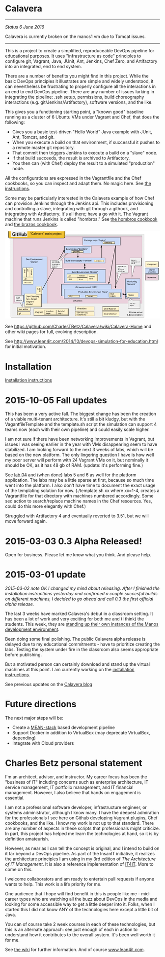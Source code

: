 Calavera
========

--------------------
*Status 6 June 2016*

Calavera is currently broken on the manos1 vm due to Tomcat issues. 

-------------------

This is a project to create a simplified, reproduceable DevOps pipeline for educational purposes. It uses  "infrastructure as code" principles to configure git, Vagrant, Java, JUnit, Ant, Jenkins, Chef Zero, and Artifactory into an integrated, end to end system.

There are a number of benefits you might find in this project. While the basic DevOps principles it illustrates are simple and widely understood, it can nevertheless be frustrating to properly configure all the interactions in an end to end DevOps pipeline. There are any number of issues lurking in integrating the pipeline: .ssh setup, permissions, build choreography interactions (e.g. git/Jenkins/Artifactory), software versions, and the like.

This gives you a functioning starting point, a "known good" baseline running as a cluster of 6 Ubuntu VMs under Vagrant and Chef, that does the following:

* Gives you a basic test-driven "Hello World" Java example with JUnit, Ant, Tomcat, and git.
* When you execute a build on that environment, if successful it pushes to a remote master git repository.
* That commit then triggers Jenkins to execute a build on a "slave" node.
* If that build succeeds, the result is archived to Artifactory.
* You then can (with Chef) deploy the result to a simulated "production" node.

All the configurations are expressed in the Vagrantfile and the Chef cookbooks, so you can inspect and adapt them. No magic here. See [the instructions](https://github.com/CharlesTBetz/Calavera/blob/master/docs/Installation.md).

Some may be particularly interested in the Calavera example of how Chef can provision Jenkins through the Jenkins api. This includes provisioning and controlling a slave, integrating with git through a githook, and integrating with Artifactory. It's all there; have a go with it. The Vagrant machine that runs Jenkins is called "hombros." See [the hombros cookbook](https://github.com/CharlesTBetz/Calavera/blob/master/cookbooks/hombros) and [the brazos cookbook](https://github.com/CharlesTBetz/Calavera/blob/master/cookbooks/brazos).

![](docs/img/CalaveraArchitecture.png)

See https://github.com/CharlesTBetz/Calavera/wiki/Calavera-Home and other wiki pages for full, evolving description.

See http://www.lean4it.com/2014/10/devops-simulation-for-education.html for initial motivation.

Installation
==

[Installation instructions](https://github.com/CharlesTBetz/Calavera/blob/master/docs/Installation.md)

2015-10-05 Fall updates
==
This has been a very active fall. The biggest change has been the creation of a viable multi-tenant architecture. It's still a bit kludgy, but with the VagantfileTemplate and the template.sh script the simulation can support 4 teams now (each with their own pipeline) and could easily scale higher.

I am not sure if there have been networking improvements in Vagrant, but issues I was seeing earlier in the year with VMs disappearing seem to have stabilized. I am looking forward to the next 3 weeks of labs, which will be based on the new platform. The only lingering question I have is how well my poor server will perform with 24 Vagrant VMs on it, but nominally it should be OK, as it has 48 gb of RAM. (update: it's performing fine.)

See [lab 04](https://github.com/dm-academy/aitm-labs/blob/master/Lab-04/04-tech-lab.adoc) and (when done) labs 5 and 6 as well for the platform application. The labs may be a little sparse at first, because so much time went into the platform. I also don't have time to document the exact usage of the templating solution for now. (./template.sh xx where xx=1-4, creates a Vagrantfile for that directory with machines numbered accordingly. Some sed action to search/replace machine names in the Chef resources. Yes, could do this more elegantly with Chef.)

Struggled with Artifactory 4 and eventually reverted to 3.51, but we will move forward again.

2015-03-03 0.3 Alpha Released!
==
Open for business. Please let me know what you think. And please help.


2015-03-01 update
==
*2015-03-02 note OK I changed my mind about releasing. After I finished the installation instructions yesterday and confirmed a couple succesful builds on different machines, I decided to go ahead and call 0.3 the first official alpha release.*

The last 3 weeks have marked Calavera's debut in a classroom setting. It has been a lot of work and very exciting for both me and (I think) the students. This week, they are [standing up their own instances of the Manos development environment](https://github.com/StThomas-SEIS660/Lab-04/blob/master/Lab-04-inststructions.md).

Been doing some final polishing. The public Calavera alpha release is delayed due to my educational commitments - have to prioritize creating the labs. Testing the system under fire in the classroom also seems appropriate before publishing.

But a motivated person can certainly download and stand up the virtual machines at this point. I am currently working on the [installation instructions](https://github.com/CharlesTBetz/Calavera/blob/master/docs/Installation.md).

See previous updates on the [Calavera blog](https://github.com/CharlesTBetz/Calavera/wiki/Calavera-Blog)

Future directions
==
The next major steps will be:
* Create a [MEAN-stack](http://en.wikipedia.org/wiki/MEAN) based development pipeline
* Support Docker in addition to VirtualBox (may deprecate VirtualBox, depending)
* Integrate with Cloud providers

Charles Betz personal statement
==

I'm an architect, advisor, and instructor. My career focus has been the "business of IT" including concerns such as enterprise architecture, IT service management, IT portfolio management, and IT financial management. However, I also believe that hands on engagement is essential.

I am not a professional software developer, infrastructure engineer, or systems administrator, although I know many. I have the deepest admiration for the professionals I see here on Github developing Vagrant plugins, Chef cookbooks, and the like. I know my work is not up to that standard. There are any number of aspects in these scripts that professionals might criticize. In part, this project has helped me learn the technologies at hand, so it is by definition amateurish.

However, as near as I can tell the concept is original, and I intend to build on it far beyond a DevOps pipeline. As part of the InsanIT initiative, it realizes the architecture principles I am using in my 3rd edition of *The Architecture of IT Management*. It is also a reference implementation of [IT4IT](http://opengroup.org/it4it). More to come on this.

I welcome collaborators and am ready to entertain pull requests if anyone wants to help. This work is a life priority for me.

One audience that I hope will find benefit in this is people like me - mid-career types who are watching all the buzz about DevOps in the media and looking for some accessible way to get a little deeper into it. Folks, when I started this I did not know ANY of the technologies here except a little bit of Java.

You can of course take 2 week courses in each of these technologies, but this is an alternate approach: see just enough of each in action to understand how it contributes to the overall system. It's been well worth it for me.

See [the wiki](https://github.com/CharlesTBetz/Calavera/wiki) for further information. And of course www.lean4it.com.
